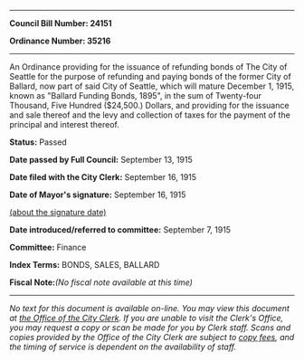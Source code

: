 

********

**Council Bill Number: 24151**
   
**Ordinance Number: 35216**
********

 An Ordinance providing for the issuance of refunding bonds of The City of Seattle for the purpose of refunding and paying bonds of the former City of Ballard, now part of said City of Seattle, which will mature December 1, 1915, known as "Ballard Funding Bonds, 1895", in the sum of Twenty-four Thousand, Five Hundred ($24,500.) Dollars, and providing for the issuance and sale thereof and the levy and collection of taxes for the payment of the principal and interest thereof.

**Status:** Passed
   
**Date passed by Full Council:** September 13, 1915
   
**Date filed with the City Clerk:** September 16, 1915
   
**Date of Mayor's signature:** September 16, 1915
   
[(about the signature date)](/~public/approvaldate.htm)
   
   
   
**Date introduced/referred to committee:** September 7, 1915
   
**Committee:** Finance
   
   
**Index Terms:** BONDS, SALES, BALLARD

**Fiscal Note:**_(No fiscal note available at this time)_
********

_No text for this document is available on-line. You may view this document at [the Office of the City Clerk](http://www.seattle.gov/leg/clerk/contactUs.htm). If you are unable to visit the Clerk's Office, you may request a copy or scan be made for you by Clerk staff. Scans and copies provided by the Office of the City Clerk are subject to [copy fees](http://clerk.seattle.gov/~public/clerkfees.htm), and the timing of service is dependent on the availability of staff._

